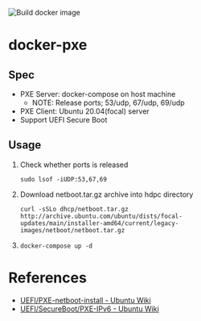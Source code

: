 ![Build docker image](https://github.com/4n86rakam1/docker-pxe/workflows/Build%20docker%20image/badge.svg?branch=master)

# docker-pxe
## Spec

- PXE Server: docker-compose on host machine
  - NOTE: Release ports; 53/udp, 67/udp, 69/udp
- PXE Client: Ubuntu 20.04(focal) server
- Support UEFI Secure Boot

## Usage

1. Check whether ports is released

   `sudo lsof -iUDP:53,67,69`

1. Download netboot.tar.gz archive into hdpc directory

   `curl -sSLo dhcp/netboot.tar.gz http://archive.ubuntu.com/ubuntu/dists/focal-updates/main/installer-amd64/current/legacy-images/netboot/netboot.tar.gz`

1. `docker-compose up -d`

# References
- [UEFI/PXE-netboot-install - Ubuntu Wiki](https://wiki.ubuntu.com/UEFI/PXE-netboot-install)
- [UEFI/SecureBoot/PXE-IPv6 - Ubuntu Wiki](https://wiki.ubuntu.com/UEFI/SecureBoot/PXE-IPv6)
